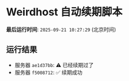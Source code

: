 # Weirdhost 自动续期脚本

**最后运行时间**: `2025-09-21 10:27:29` (北京时间)

## 运行结果

- 服务器 `ae1d37bb`: ⚠️ 已经续期过了
- 服务器 `f5008712`: ✅ 续期成功
